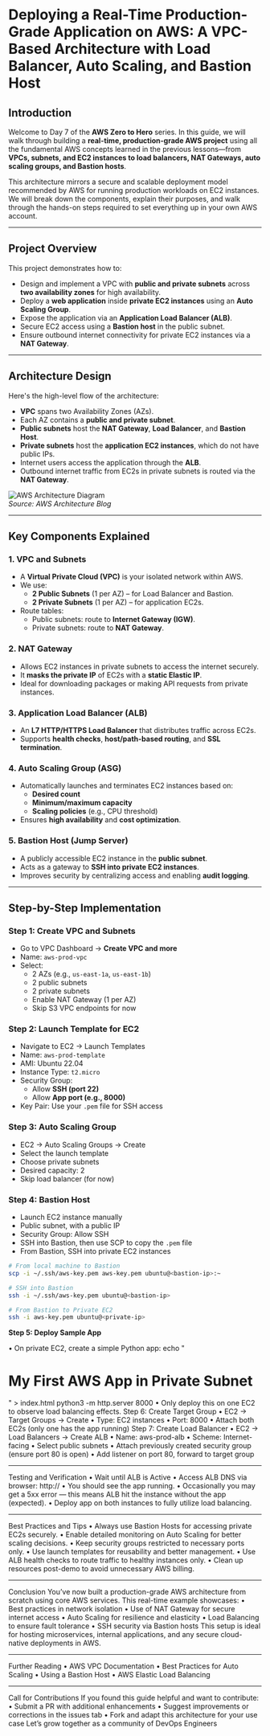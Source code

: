 # Deploying a Real-Time Production-Grade Application on AWS: A VPC-Based Architecture with Load Balancer, Auto Scaling, and Bastion Host

## Introduction

Welcome to Day 7 of the **AWS Zero to Hero** series. In this guide, we will walk through building a **real-time, production-grade AWS project** using all the fundamental AWS concepts learned in the previous lessons—from **VPCs, subnets, and EC2 instances to load balancers, NAT Gateways, auto scaling groups, and Bastion hosts**.

This architecture mirrors a secure and scalable deployment model recommended by AWS for running production workloads on EC2 instances. We will break down the components, explain their purposes, and walk through the hands-on steps required to set everything up in your own AWS account.

---

## Project Overview

This project demonstrates how to:

- Design and implement a VPC with **public and private subnets** across **two availability zones** for high availability.
- Deploy a **web application** inside **private EC2 instances** using an **Auto Scaling Group**.
- Expose the application via an **Application Load Balancer (ALB)**.
- Secure EC2 access using a **Bastion host** in the public subnet.
- Ensure outbound internet connectivity for private EC2 instances via a **NAT Gateway**.

---

## Architecture Design

Here's the high-level flow of the architecture:

- **VPC** spans two Availability Zones (AZs).
- Each AZ contains a **public and private subnet**.
- **Public subnets** host the **NAT Gateway**, **Load Balancer**, and **Bastion Host**.
- **Private subnets** host the **application EC2 instances**, which do not have public IPs.
- Internet users access the application through the **ALB**.
- Outbound internet traffic from EC2s in private subnets is routed via the **NAT Gateway**.
  
![AWS Architecture Diagram](https://d1.awsstatic.com/diagrams/AWS_Public_Private_Subnet_Architecture.c1cd4067c5cdb2ad0558375e49e68f1dbd3db517.png)  
*Source: AWS Architecture Blog*

---

## Key Components Explained

### 1. VPC and Subnets

- A **Virtual Private Cloud (VPC)** is your isolated network within AWS.
- We use:
  - **2 Public Subnets** (1 per AZ) – for Load Balancer and Bastion.
  - **2 Private Subnets** (1 per AZ) – for application EC2s.
- Route tables:
  - Public subnets: route to **Internet Gateway (IGW)**.
  - Private subnets: route to **NAT Gateway**.

### 2. NAT Gateway

- Allows EC2 instances in private subnets to access the internet securely.
- It **masks the private IP** of EC2s with a **static Elastic IP**.
- Ideal for downloading packages or making API requests from private instances.

### 3. Application Load Balancer (ALB)

- An **L7 HTTP/HTTPS Load Balancer** that distributes traffic across EC2s.
- Supports **health checks**, **host/path-based routing**, and **SSL termination**.

### 4. Auto Scaling Group (ASG)

- Automatically launches and terminates EC2 instances based on:
  - **Desired count**
  - **Minimum/maximum capacity**
  - **Scaling policies** (e.g., CPU threshold)
- Ensures **high availability** and **cost optimization**.

### 5. Bastion Host (Jump Server)

- A publicly accessible EC2 instance in the **public subnet**.
- Acts as a gateway to **SSH into private EC2 instances**.
- Improves security by centralizing access and enabling **audit logging**.

---

## Step-by-Step Implementation

### Step 1: Create VPC and Subnets

- Go to VPC Dashboard → **Create VPC and more**
- Name: `aws-prod-vpc`
- Select:
  - 2 AZs (e.g., `us-east-1a`, `us-east-1b`)
  - 2 public subnets
  - 2 private subnets
  - Enable NAT Gateway (1 per AZ)
  - Skip S3 VPC endpoints for now

### Step 2: Launch Template for EC2

- Navigate to EC2 → Launch Templates
- Name: `aws-prod-template`
- AMI: Ubuntu 22.04
- Instance Type: `t2.micro`
- Security Group:
  - Allow **SSH (port 22)**
  - Allow **App port (e.g., 8000)**
- Key Pair: Use your `.pem` file for SSH access

### Step 3: Auto Scaling Group

- EC2 → Auto Scaling Groups → Create
- Select the launch template
- Choose private subnets
- Desired capacity: 2
- Skip load balancer (for now)

### Step 4: Bastion Host

- Launch EC2 instance manually
- Public subnet, with a public IP
- Security Group: Allow SSH
- SSH into Bastion, then use SCP to copy the `.pem` file
- From Bastion, SSH into private EC2 instances

```sh
# From local machine to Bastion
scp -i ~/.ssh/aws-key.pem aws-key.pem ubuntu@<bastion-ip>:~

# SSH into Bastion
ssh -i ~/.ssh/aws-key.pem ubuntu@<bastion-ip>

# From Bastion to Private EC2
ssh -i aws-key.pem ubuntu@<private-ip>
```

**Step 5: Deploy Sample App**

•	On private EC2, create a simple Python app:
echo "<html><h1>My First AWS App in Private Subnet</h1></html>" > index.html
python3 -m http.server 8000
•	Only deploy this on one EC2 to observe load balancing effects.
Step 6: Create Target Group
•	EC2 → Target Groups → Create
•	Type: EC2 instances
•	Port: 8000
•	Attach both EC2s (only one has the app running)
Step 7: Create Load Balancer
•	EC2 → Load Balancers → Create ALB
•	Name: aws-prod-alb
•	Scheme: Internet-facing
•	Select public subnets
•	Attach previously created security group (ensure port 80 is open)
•	Add listener on port 80, forward to target group
________________________________________
Testing and Verification
•	Wait until ALB is Active
•	Access ALB DNS via browser:
http://<load-balancer-dns>
•	You should see the app running.
•	Occasionally you may get a 5xx error — this means ALB hit the instance without the app (expected).
•	Deploy app on both instances to fully utilize load balancing.
________________________________________
Best Practices and Tips
•	Always use Bastion Hosts for accessing private EC2s securely.
•	Enable detailed monitoring on Auto Scaling for better scaling decisions.
•	Keep security groups restricted to necessary ports only.
•	Use launch templates for reusability and better management.
•	Use ALB health checks to route traffic to healthy instances only.
•	Clean up resources post-demo to avoid unnecessary AWS billing.
________________________________________
Conclusion
You’ve now built a production-grade AWS architecture from scratch using core AWS services. This real-time example showcases:
•	Best practices in network isolation
•	Use of NAT Gateway for secure internet access
•	Auto Scaling for resilience and elasticity
•	Load Balancing to ensure fault tolerance
•	SSH security via Bastion hosts
This setup is ideal for hosting microservices, internal applications, and any secure cloud-native deployments in AWS.
________________________________________
Further Reading
•	AWS VPC Documentation
•	Best Practices for Auto Scaling
•	Using a Bastion Host
•	AWS Elastic Load Balancing
________________________________________
Call for Contributions
If you found this guide helpful and want to contribute:
•	Submit a PR with additional enhancements
•	Suggest improvements or corrections in the issues tab
•	Fork and adapt this architecture for your use case
Let’s grow together as a community of DevOps Engineers
